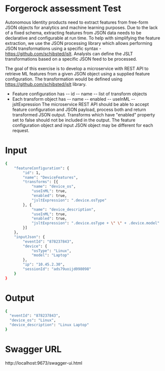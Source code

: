 # Forgerock assessment Test
Autonomous Identity products need to extract features from free-form JSON objects for analytics and machine learning purposes. Due to the lack of a fixed schema, extracting features from JSON data needs to be declarative and configurable at run time. To help with simplifying the feature extraction, we use the JSON processing library which allows performing JSON transformations using a specific syntax - https://github.com/schibsted/jslt. Analysts can define the JSLT transformations based on a specific JSON feed to be processed.

The goal of this exercise is to develop a microservice with REST API to retrieve ML features from a given JSON object using a supplied feature configuration. The transformation would be defined using https://github.com/schibsted/jslt library. 
- Feature configuration has 
-- id 
-- name 
-- list of transform objects 
- Each transform object has 
-- name 
-- enabled 
-- useInML 
-- jsltExpression 
The microservice REST API should be able to accept feature configuration and JSON payload, process both and return transformed JSON output. Transforms which have "enabled" property set to false should not be included in the output. The feature configuration object and input JSON object may be different for each request. 

# Input


```sh
{
	"featureConfiguration": {
		"id": 1,
		"name": "DeviceFeatures",
		"transforms": [{
			"name": "device_os",
			"useInML": true,
			"enabled": true,
			"jsltExpression": ".device.osType"
		}, {
			"name": "device_description",
			"useInML": true,
			"enabled": true,
			"jsltExpression": ".device.osType + \" \" + .device.model"
		}]
	},
	"inputJson": {
		"eventId": "878237843",
		"device": {
			"osType": "Linux",
			"model": "Laptop"
		},
		"ip": "10.45.2.30",
		"sessionId": "ads79uoijd098098"
	}
}

```

# Output

```sh
{
  "eventId": "878237843",
  "device_os": "Linux",
  "device_description": "Linux Laptop"
}
```

# Swagger URL
http://localhost:9673/swagger-ui.html
